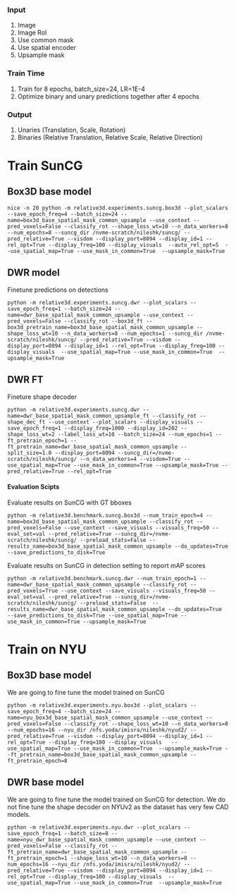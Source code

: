 

### Input
1. Image
2. Image RoI
3. Use common mask
4. Use spatial encoder
5. Upsample mask

### Train  Time
1. Train for 8 epochs, batch_size=24, LR=1E-4
2. Optimize binary and unary predictions together after 4 epochs

### Output
1. Unaries (Translation, Scale, Rotation)
2. Binaries (Relative Translation, Relative Scale, Relative Direction)



# Train SunCG

## Box3D base model
```
nice -n 20 python -m relative3d.experiments.suncg.box3d --plot_scalars --save_epoch_freq=4 --batch_size=24 --name=box3d_base_spatial_mask_common_upsample --use_context --pred_voxels=False --classify_rot --shape_loss_wt=10 --n_data_workers=8 --num_epochs=8 --suncg_dir /nvme-scratch/nileshk/suncg/ --pred_relative=True --visdom --display_port=8094 --display_id=1 --rel_opt=True --display_freq=100 --display_visuals  --auto_rel_opt=5  --use_spatial_map=True --use_mask_in_common=True  --upsample_mask=True
```
## DWR model
Finetune predictions on detections
```
python -m relative3d.experiments.suncg.dwr --plot_scalars --save_epoch_freq=1 --batch_size=24 --name=dwr_base_spatial_mask_common_upsample --use_context --pred_voxels=False --classify_rot --box3d_ft --box3d_pretrain_name=box3d_base_spatial_mask_common_upsample --shape_loss_wt=10 --n_data_workers=8 --num_epochs=1 --suncg_dir /nvme-scratch/nileshk/suncg/ --pred_relative=True --visdom --display_port=8094 --display_id=1 --rel_opt=True --display_freq=100 --display_visuals  --use_spatial_map=True --use_mask_in_common=True  --upsample_mask=True
```

## DWR FT 
Fineture shape decoder
```
python -m relative3d.experiments.suncg.dwr --name=dwr_base_spatial_mask_common_upsample_ft --classify_rot --shape_dec_ft --use_context --plot_scalars --display_visuals --save_epoch_freq=1 --display_freq=1000 --display_id=202 --shape_loss_wt=2 --label_loss_wt=10 --batch_size=24 --num_epochs=1 --ft_pretrain_epoch=1 --ft_pretrain_name=dwr_base_spatial_mask_common_upsample --split_size=1.0 --display_port=8094 --suncg_dir=/nvme-scratch/nileshk/suncg/ --n_data_workers=4 --visdom=True --use_spatial_map=True --use_mask_in_common=True --upsample_mask=True --pred_relative=True --rel_opt=True
```

#### Evaluation Scipts
Evaluate results on SunCG with GT bboxes

```
python -m relative3d.benchmark.suncg.box3d --num_train_epoch=4 --name=box3d_base_spatial_mask_common_upsample --classify_rot --pred_voxels=False --use_context --save_visuals --visuals_freq=50 --eval_set=val --pred_relative=True --suncg_dir=/nvme-scratch/nileshk/suncg/ --preload_stats=False --results_name=box3d_base_spatial_mask_common_upsample --do_updates=True --save_predictions_to_disk=True
```

Evaluate results on SunCG in detection setting to report mAP scores

```
python -m relative3d.benchmark.suncg.dwr --num_train_epoch=1 --name=dwr_base_spatial_mask_common_upsample --classify_rot --pred_voxels=True --use_context --save_visuals --visuals_freq=50 --eval_set=val --pred_relative=True --suncg_dir=/nvme-scratch/nileshk/suncg/ --preload_stats=False  --results_name=dwr_base_spatial_mask_common_upsample --do_updates=True  --save_predictions_to_disk=True --use_spatial_map=True --use_mask_in_common=True --upsample_mask=True
```


# Train on NYU
## Box3D base model
We are going to fine tune the model trained on SunCG
```
python -m relative3d.experiments.nyu.box3d --plot_scalars --save_epoch_freq=4 --batch_size=24 --name=nyu_box3d_base_spatial_mask_common_upsample --use_context --pred_voxels=False --classify_rot --shape_loss_wt=10 --n_data_workers=8 --num_epochs=16 --nyu_dir /nfs.yoda/imisra/nileshk/nyud2/ --pred_relative=True --visdom --display_port=8094 --display_id=1 --rel_opt=True --display_freq=100 --display_visuals   --use_spatial_map=True --use_mask_in_common=True  --upsample_mask=True --ft_pretrain_name=box3d_base_spatial_mask_common_upsample --ft_pretrain_epoch=8
```

## DWR base model
We are going to fine tune the model trained on SunCG for detection. We do not fine tune the shape decoder on NYUv2 as the dataset has very few CAD models.

```
python -m relative3d.experiments.nyu.dwr --plot_scalars --save_epoch_freq=1 --batch_size=8 --name=nyu_dwr_base_spatial_mask_common_upsample --use_context --pred_voxels=False --classify_rot --ft_pretrain_name=dwr_base_spatial_mask_common_upsample --ft_pretrain_epoch=1 --shape_loss_wt=10 --n_data_workers=0 --num_epochs=16 --nyu_dir /nfs.yoda/imisra/nileshk/nyud2/ --pred_relative=True --visdom --display_port=8094 --display_id=1 --rel_opt=True --display_freq=100 --display_visuals  --use_spatial_map=True --use_mask_in_common=True  --upsample_mask=True
```


<!-- Compare results across two experiments : Ensure that the evaluate scripts dump "eval\_result\_\*.json" files
```
python -m relative3d.benchmark.suncg.suncg_compare_results --base_dir relative3d/cachedir/evaluation/box3d_base/val/box3d_base_vanilla_no_crf_small/ --improved_dir relative3d/cachedir/evaluation/box3d_base/val/box3d_base_vanilla_trans_scale_crf_small/ --key trans

```
 -->


